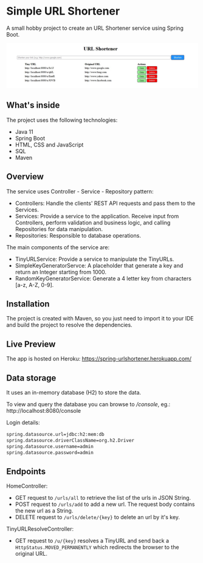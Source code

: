 # Simple URL Shortener

A small hobby project to create an URL Shortener service using Spring Boot.

![Alt text](screenshot.jpg?raw=true "URL Shortener")

## What's inside
The project uses the following technologies:
- Java 11
- Spring Boot
- HTML, CSS and JavaScript
- SQL
- Maven

## Overview
The service uses Controller - Service - Repository pattern:

- Controllers: Handle the clients' REST API requests and pass them to the Services.
- Services: Provide a service to the application. Receive input from Controllers, perform validation and business logic, and calling Repositories for data manipulation.
- Repositories: Responsible to database operations.

The main components of the service are:

- TinyURLService: Provide a service to manipulate the TinyURLs.
- SimpleKeyGeneratorServce: A placeholder that generate a key and return an Integer starting from 1000.
- RandomKeyGeneratorService: Generate a 4 letter key from characters [a-z, A-Z, 0-9].

## Installation 
The project is created with Maven, so you just need to import it to your IDE and build the project to resolve the dependencies.

## Live Preview
The app is hosted on Heroku: https://spring-urlshortener.herokuapp.com/

## Data storage
It uses an in-memory database (H2) to store the data.

To view and query the database you can browse to */console*, eg.: http://localhost:8080/console

Login details:
```
spring.datasource.url=jdbc:h2:mem:db
spring.datasource.driverClassName=org.h2.Driver
spring.datasource.username=admin
spring.datasource.password=admin
```

## Endpoints

HomeController:

- GET request to ```/urls/all``` to retrieve the list of the urls in JSON String.
- POST request to ```/urls/add``` to add a new url. The request body contains the new url as a String.
- DELETE request to ```/urls/delete/{key}``` to delete an url by it's key.

TinyURLResolveController:

- GET request to ```/u/{key}``` resolves a TinyURL and send back a ```HttpStatus.MOVED_PERMANENTLY``` which redirects the browser to the original URL.
